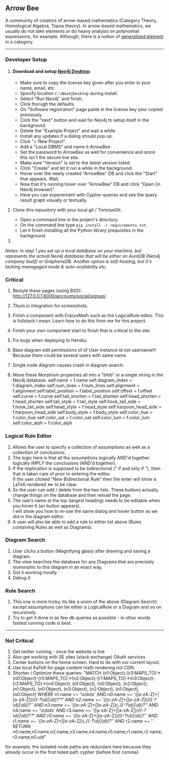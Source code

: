 ## Arrow Bee

A community of creators of arrow-based mathematics (Category Theory, Homological Algebra, Topos theory).  In arrow-based mathematics,
we usually do not take elements or do heavy analysis on polynomial expressions, for example.   Although, there is a notion of [generalized element](https://en.wikipedia.org/wiki/Element_(category_theory))
in a category.

---

### Developer Setup

1. #### Download and setup [Neo4j Desktop](https://neo4j.com/download/):
      * Make sure to copy the license key given after you enter in your name, email, etc.
      * Specify location `C:\Neo4jDesktop` during install.  
      * Select "Run Neo4j" and finish.
      * Click thorugh the defaults.  
      * On "Software registration" page paste in the license key your copied previously.  
      * Click the "next" button and wait for Neo4j to setup itself in the background.
      * Delete the "Example Project" and wait a while.
      * Install any updates if a dialog should pop up.
      * Click "+ New Project".
      * Add a "Local DBMS" and name it _ArrowBee_.
      * Set the password to _ArrowBee_ as well for convenience and since this isn't the secure live site.
      * Make sure "Version" is set to the latest version listed.
      * Click "Create" and let it run a while in the background.
      * Hover over the newly created "ArrowBee" DB and click the "Start" that appears.  Wait.
      * Now that it's running hover over "ArrowBee" DB and click "Open (in Neo4j browser)".
      * Here you can experiement with Cypher queries and see the query result graph visually or textually.

2. Clone this repository with your local git / TortoiseGit.
     * Open a command line in the project's directory.
     * On the command line type `pip install -r requirements.txt`.
     * Let it finish installing all the Python library prequisites in the background.
4.

_Notes: 
In step 1 you set up a local database on your machine, but represents the actual Neo4j database that will be either on AuraDB (Neo4j company itself) or GrapheneDB.  Another option is self-hosting, but it's lacking managaged mode & auto-scalability etc._


### Critical

1. Restyle these pages (using BSS):
      http://127.0.0.1:8000/accounts/social/signup/

2. Thum.io integration for screenshots.

3. Finish a component with EnjoysMath such as the LogicalRule editor.  This is fullstack I mean.  Learn how to do this from me for this project.

4. Finish your own component start to finish that is critical to the site.

5. Fix bugs when deploying to Heroku.

6. Base diagram edit permissions of of User instance id not username!!! Because there could be several users with same name.

7. Single node diagram causes crash in diagram search. 

8.  Move these Morphism properties all into a "blob" or a single string in the Neo4j database.
        self.name = f.name
        self.diagram_index = f.diagram_index
        self.num_lines = f.num_lines
        self.alignment = f.alignment
        self.label_position = f.label_position
        self.offset = f.offset
        self.curve = f.curve
        self.tail_shorten = f.tail_shorten
        self.head_shorten = f.head_shorten
        self.tail_style = f.tail_style
        self.hook_tail_side = f.hook_tail_side
        self.head_style = f.head_style
        self.harpoon_head_side = f.harpoon_head_side
        self.body_style = f.body_style
        self.color_hue = f.color_hue
        self.color_sat = f.color_sat
        self.color_lum = f.color_lum
        self.color_alph = f.color_alph


###  Logical Rule Editor 
1. Allows the user to specify a collection of assumptions as well as a collection of conclusions.   
2. The logic here is that all the assumptions logically AND'd together logically IMPLY the conclusions (AND'd together).
3. If the implication is supposed to be bidirectional (" if and only if "), then that is taken care of prior to entering the editor.  
    If the user clicked "New Bidirectional Rule" then the enter will show a LaTeX-rendered $\iff$ to be clear.
4. So the user can add / delete from the two lists.  These buttons actually change things on the database and then reload the page.
5. The rule's name at the top (largest heading) needs to be editable when you hover it (an button appears).   
    I will show you how to re-use the same dialog and hover button as we did in the diagram editor.
6.  A user will also be able to add a rule to either list above (Rules containing Rules as well as Diagrams).


### Diagram Search 
1. User clicks a button (Magnifying glass) after drawing and saving a diagram.
2. The view searches the database for any Diagrams that are precisely isomorphic to this diagram in an exact way.
3. Got it working mostly.
4. Debug it.

### Rule Search
1. This one is more tricky.  Its like a union of the above (Diagram Search) except assumptions can be either a LogicalRule or a Diagram and so on recursively.
2. Try to get it done in as few db queries as possible - in other words fastest running code is best.


---

### Not Critical

1. Get twitter running - once the website is live
2. Also get working with SE sites (stack exchange) OAuth services
3. Center buttons on the home screen.  Hard to do with our current layout.
4. Use local KaTeX for page content math rendering not CDN.
5. Shorten / Optimize these queries:
  "MATCH (n1:Object)-[r3:MAPS_TO]->(n0:Object)-[r0:MAPS_TO]->(n2:Object)-[r1:MAPS_TO]->(n3:Object)-[r2:MAPS_TO]->(n4:Object), (n1:Object), (n0:Object), (n2:Object), (n1:Object), (n0:Object), (n3:Object), (n2:Object), (n1:Object), (n0:Object) WHERE n1.name =~ '\cdots' AND n0.name =~ '(\[a-zA-Z]+|[a-zA-Z])(_(\{-?\d\}|\d))?\'*' AND n2.name =~ '(\[a-zA-Z]+|[a-zA-Z])(_(\{-?\d\}|\d))?\'*' AND n3.name =~ '(\[a-zA-Z]+|[a-zA-Z])(_(\{-?\d\}|\d))?\'*' AND n4.name =~ '\cdots' AND r3.name =~ '(\[a-zA-Z]+|[a-zA-Z])(_(\{-?\d\}|\d))?\'*' AND r0.name =~ '(\[a-zA-Z]+|[a-zA-Z])(_(\{-?\d\}|\d))?\'*' AND r1.name =~ '(\[a-zA-Z]+|[a-zA-Z])(_(\{-?\d\}|\d))?\'*' AND r2.name =~ '' RETURN n0.name,n1.name,n2.name,n3.name,n4.name,r0.name,r1.name,r2.name,r3.name,n0.uid"
  
  for example, the isolated node paths are redundant here because they already occur in the first listed path cypher (before first comma).
  
  
